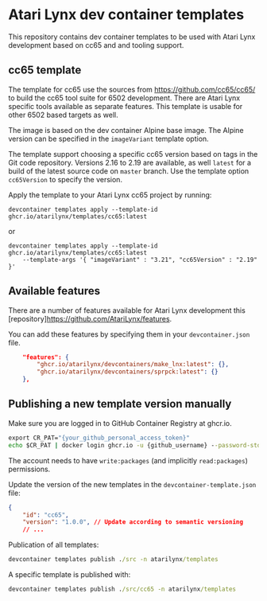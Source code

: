 # Atari Lynx dev container templates

This repository contains dev container templates to be used with Atari Lynx development based on cc65 and and tooling support.

## cc65 template
The template for cc65 use the sources from https://github.com/cc65/cc65/ to build the cc65 tool suite for 6502 development. There are Atari Lynx specific tools available as separate features. This template is usable for other 6502 based targets as well.

The image is based on the dev container Alpine base image. The Alpine version can be specified in the `imageVariant` template option. 

The template support choosing a specific cc65 version based on tags in the Git code repository. Versions 2.16 to 2.19 are available, as well `latest` for a build of the latest source code on `master` branch. Use the template option `cc65Version` to specify the version.

Apply the template to your Atari Lynx cc65 project by running:

```
devcontainer templates apply --template-id ghcr.io/atarilynx/templates/cc65:latest
```

or 

```
devcontainer templates apply --template-id ghcr.io/atarilynx/templates/cc65:latest
	--template-args '{ "imageVariant" : "3.21", "cc65Version" : "2.19" }'
```


## Available features

There are a number of features available for Atari Lynx development this [repository]https://github.com/AtariLynx/features.

You can add these features by specifying them in your `devcontainer.json` file.

```json
	"features": {
		"ghcr.io/atarilynx/devcontainers/make_lnx:latest": {},
		"ghcr.io/atarilynx/devcontainers/sprpck:latest": {}
	},
```

## Publishing a new template version manually

Make sure you are logged in to GitHub Container Registry at ghcr.io.

```cmd
export CR_PAT="{your_github_personal_access_token}"
echo $CR_PAT | docker login ghcr.io -u {github_username} --password-stdin
```

The account needs to have `write:packages` (and implicitly `read:packages`) permissions.

Update the version of the new templates in the `devcontainer-template.json` file:

```json
{
    "id": "cc65",
    "version": "1.0.0", // Update according to semantic versioning
    // ...
```

Publication of all templates:

```cmd
devcontainer templates publish ./src -n atarilynx/templates
```

A specific template is published with:

```cmd
devcontainer templates publish ./src/cc65 -n atarilynx/templates
```
